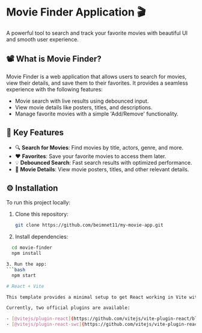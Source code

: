 # Movie Finder Application 🎬

A powerful tool to search and track your favorite movies with beautiful UI and smooth user experience.

## 📽️ What is Movie Finder?

Movie Finder is a web application that allows users to search for movies, view their details, and save them to their favorites. It provides a seamless experience with the following features:

- Movie search with live results using debounced input.
- View movie details like posters, titles, and descriptions.
- Manage favorite movies with a simple 'Add/Remove' functionality.

## 🌟 Key Features

- 🔍 **Search for Movies**: Find movies by title, actors, genre, and more.
- ❤️ **Favorites**: Save your favorite movies to access them later.
- 💡 **Debounced Search**: Fast search results with optimized performance.
- 🎥 **Movie Details**: View movie posters, titles, and other relevant details.

## ⚙️ Installation

To run this project locally:

1. Clone this repository:

   ```bash
   git clone https://github.com/beimnet11/my-movie-app.git

2. Install dependencies:

  ```bash
    cd movie-finder
    npm install

3. Run the app:
  ```bash
    npm start

# React + Vite

This template provides a minimal setup to get React working in Vite with HMR and some ESLint rules.

Currently, two official plugins are available:

- [@vitejs/plugin-react](https://github.com/vitejs/vite-plugin-react/blob/main/packages/plugin-react/README.md) uses [Babel](https://babeljs.io/) for Fast Refresh
- [@vitejs/plugin-react-swc](https://github.com/vitejs/vite-plugin-react-swc) uses [SWC](https://swc.rs/) for Fast Refresh
